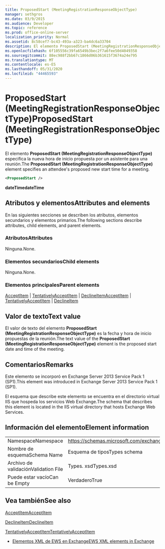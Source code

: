 ```yaml
---
title: ProposedStart (MeetingRegistrationResponseObjectType)
manager: sethgros
ms.date: 03/9/2015
ms.audience: Developer
ms.topic: reference
ms.prod: office-online-server
localization_priority: Normal
ms.assetid: 8c58cef7-bc43-493a-a323-ba4dc6a33704
description: El elemento ProposedStart (MeetingRegistrationResponseObjectType) especifica la nueva hora de inicio propuesta por un asistente para una reunión.
ms.openlocfilehash: 6f105556c39fa6549b3bec2f7a6fee50d4049358
ms.sourcegitcommit: 88ec988f2bb67c1866d06b361615f3674a24e795
ms.translationtype: MT
ms.contentlocale: es-ES
ms.lasthandoff: 05/31/2020
ms.locfileid: "44465593"
---
```

# <a name="proposedstart-meetingregistrationresponseobjecttype"></a><span data-ttu-id="bc2a1-103">ProposedStart (MeetingRegistrationResponseObjectType)</span><span class="sxs-lookup"><span data-stu-id="bc2a1-103">ProposedStart (MeetingRegistrationResponseObjectType)</span></span>

<span data-ttu-id="bc2a1-104">El elemento **ProposedStart (MeetingRegistrationResponseObjectType)** especifica la nueva hora de inicio propuesta por un asistente para una reunión.</span><span class="sxs-lookup"><span data-stu-id="bc2a1-104">The **ProposedStart (MeetingRegistrationResponseObjectType)** element specifies an attendee's proposed new start time for a meeting.</span></span> 
  
```XML
<ProposedStart />
```

 <span data-ttu-id="bc2a1-105">**dateTime**</span><span class="sxs-lookup"><span data-stu-id="bc2a1-105">**dateTime**</span></span>
## <a name="attributes-and-elements"></a><span data-ttu-id="bc2a1-106">Atributos y elementos</span><span class="sxs-lookup"><span data-stu-id="bc2a1-106">Attributes and elements</span></span>

<span data-ttu-id="bc2a1-107">En las siguientes secciones se describen los atributos, elementos secundarios y elementos primarios.</span><span class="sxs-lookup"><span data-stu-id="bc2a1-107">The following sections describe attributes, child elements, and parent elements.</span></span>
  
### <a name="attributes"></a><span data-ttu-id="bc2a1-108">Atributos</span><span class="sxs-lookup"><span data-stu-id="bc2a1-108">Attributes</span></span>

<span data-ttu-id="bc2a1-109">Ninguna.</span><span class="sxs-lookup"><span data-stu-id="bc2a1-109">None.</span></span>
  
### <a name="child-elements"></a><span data-ttu-id="bc2a1-110">Elementos secundarios</span><span class="sxs-lookup"><span data-stu-id="bc2a1-110">Child elements</span></span>

<span data-ttu-id="bc2a1-111">Ninguna.</span><span class="sxs-lookup"><span data-stu-id="bc2a1-111">None.</span></span>
  
### <a name="parent-elements"></a><span data-ttu-id="bc2a1-112">Elementos principales</span><span class="sxs-lookup"><span data-stu-id="bc2a1-112">Parent elements</span></span>

<span data-ttu-id="bc2a1-113">[AcceptItem](acceptitem.md)  |  [TentativelyAcceptItem](tentativelyacceptitem.md)  |  [DeclineItem](declineitem.md)</span><span class="sxs-lookup"><span data-stu-id="bc2a1-113">[AcceptItem](acceptitem.md) | [TentativelyAcceptItem](tentativelyacceptitem.md) | [DeclineItem](declineitem.md)</span></span>
  
## <a name="text-value"></a><span data-ttu-id="bc2a1-114">Valor de texto</span><span class="sxs-lookup"><span data-stu-id="bc2a1-114">Text value</span></span>

<span data-ttu-id="bc2a1-115">El valor de texto del elemento **ProposedStart (MeetingRegistrationResponseObjectType)** es la fecha y hora de inicio propuestas de la reunión.</span><span class="sxs-lookup"><span data-stu-id="bc2a1-115">The text value of the **ProposedStart (MeetingRegistrationResponseObjectType)** element is the proposed start date and time of the meeting.</span></span> 
  
## <a name="remarks"></a><span data-ttu-id="bc2a1-116">Comentarios</span><span class="sxs-lookup"><span data-stu-id="bc2a1-116">Remarks</span></span>

<span data-ttu-id="bc2a1-117">Este elemento se incorporó en Exchange Server 2013 Service Pack 1 (SP1).</span><span class="sxs-lookup"><span data-stu-id="bc2a1-117">This element was introduced in Exchange Server 2013 Service Pack 1 (SP1).</span></span>
  
<span data-ttu-id="bc2a1-118">El esquema que describe este elemento se encuentra en el directorio virtual IIS que hospeda los servicios Web Exchange.</span><span class="sxs-lookup"><span data-stu-id="bc2a1-118">The schema that describes this element is located in the IIS virtual directory that hosts Exchange Web Services.</span></span>
  
## <a name="element-information"></a><span data-ttu-id="bc2a1-119">Información del elemento</span><span class="sxs-lookup"><span data-stu-id="bc2a1-119">Element information</span></span>

|||
|:-----|:-----|
|<span data-ttu-id="bc2a1-120">Namespace</span><span class="sxs-lookup"><span data-stu-id="bc2a1-120">Namespace</span></span>  <br/> |https://schemas.microsoft.com/exchange/services/2006/types  <br/> |
|<span data-ttu-id="bc2a1-121">Nombre de esquema</span><span class="sxs-lookup"><span data-stu-id="bc2a1-121">Schema Name</span></span>  <br/> |<span data-ttu-id="bc2a1-122">Esquema de tipos</span><span class="sxs-lookup"><span data-stu-id="bc2a1-122">Types schema</span></span>  <br/> |
|<span data-ttu-id="bc2a1-123">Archivo de validación</span><span class="sxs-lookup"><span data-stu-id="bc2a1-123">Validation File</span></span>  <br/> |<span data-ttu-id="bc2a1-124">Types. xsd</span><span class="sxs-lookup"><span data-stu-id="bc2a1-124">Types.xsd</span></span>  <br/> |
|<span data-ttu-id="bc2a1-125">Puede estar vacío</span><span class="sxs-lookup"><span data-stu-id="bc2a1-125">Can be Empty</span></span>  <br/> |<span data-ttu-id="bc2a1-126">Verdadero</span><span class="sxs-lookup"><span data-stu-id="bc2a1-126">True</span></span>  <br/> |
   
## <a name="see-also"></a><span data-ttu-id="bc2a1-127">Vea también</span><span class="sxs-lookup"><span data-stu-id="bc2a1-127">See also</span></span>



[<span data-ttu-id="bc2a1-128">AcceptItem</span><span class="sxs-lookup"><span data-stu-id="bc2a1-128">AcceptItem</span></span>](acceptitem.md)
  
[<span data-ttu-id="bc2a1-129">DeclineItem</span><span class="sxs-lookup"><span data-stu-id="bc2a1-129">DeclineItem</span></span>](declineitem.md)
  
[<span data-ttu-id="bc2a1-130">TentativelyAcceptItem</span><span class="sxs-lookup"><span data-stu-id="bc2a1-130">TentativelyAcceptItem</span></span>](tentativelyacceptitem.md)


- [<span data-ttu-id="bc2a1-131">Elementos XML de EWS en Exchange</span><span class="sxs-lookup"><span data-stu-id="bc2a1-131">EWS XML elements in Exchange</span></span>](ews-xml-elements-in-exchange.md)

